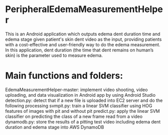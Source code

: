 # PeripheralEdemaMeasurementHelper
This is an Android application which outputs edema dent duration time and edema stage given patient's skin dent video as the input, providing patients with a cost-effective and user-friendly way to do the edema measurement. In this application, dent duration (the time that dent remains on human’s skin) is the parameter used to measure edema. 
# Main functions and folders:
EdemaMeasurementHelper-master: implement video shooting, video uploading, and data visualization in Android app by using Android Studio
detection.py: detect that if a new file is uploaded into EC2 server and do the following processing
svmpit.py: train a linear SVM classifier using HOG features of images with pit and without pit
predict.py: apply the linear SVM classifier on predicting the class of a new frame read from a video
dynamodb.py: store the results of a pitting test video including edema dent duration and edema stage into AWS DynamoDB
